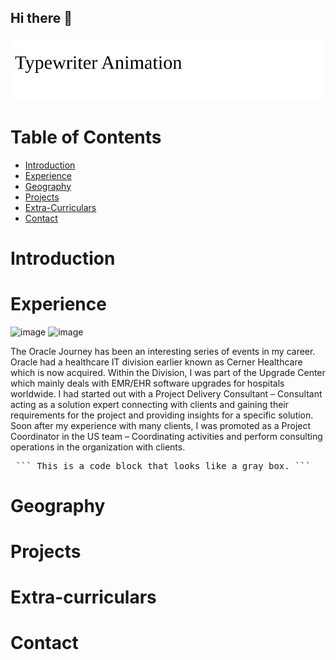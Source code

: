 ## Hi there 👋


![Typing Animation](https://raw.githubusercontent.com/GoswamiAbhinav/GoswamiAbhinav/main/Textsvg)

# Table of Contents
- [Introduction](#introduction)
- [Experience](#Experience)
- [Geography](#Geography)
- [Projects](#Projects)
- [Extra-Curriculars](#Extra-Curriculars)
- [Contact](#Contact)


# Introduction

# Experience
![image](https://github.com/user-attachments/assets/0b60327e-0e16-492a-be06-7bd31ee99d6c)
![image](https://github.com/user-attachments/assets/f907dfdc-53ad-4283-8c15-989edb4ec55b)

The Oracle Journey has been an interesting series of events in my career. Oracle had a healthcare IT division earlier known as Cerner Healthcare which is now acquired. Within the Division, I was part of the Upgrade Center which mainly deals with EMR/EHR software upgrades for hospitals worldwide.
  I had started out with a Project Delivery Consultant – Consultant acting as a solution expert connecting with clients and gaining their requirements for the project and providing insights for a specific solution. Soon after my experience with many clients, I was promoted as a Project Coordinator in the US team – Coordinating activities and perform consulting operations in the organization with clients.

 <pre> ``` This is a code block that looks like a gray box. ``` </pre>






# Geography



# Projects


# Extra-curriculars



# Contact





<!--
**GoswamiAbhinav/GoswamiAbhinav** is a ✨ _special_ ✨ repository because its `README.md` (this file) appears on your GitHub profile.

Here are some ideas to get you started:

- 🔭 I’m currently working on ...
- 🌱 I’m currently learning ...
- 👯 I’m looking to collaborate on ...
- 🤔 I’m looking for help with ...
- 💬 Ask me about ...
- 📫 How to reach me: ...
- 😄 Pronouns: ...
- ⚡ Fun fact: ...
-->
